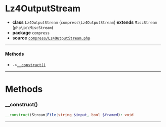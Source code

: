 # Lz4OutputStream

- **class** `Lz4OutputStream` (`compress\Lz4OutputStream`) **extends** `MiscStream` (`php\io\MiscStream`)
- **package** `compress`
- **source** [`compress/Lz4OutputStream.php`](./src/main/resources/JPHP-INF/sdk/compress/Lz4OutputStream.php)


---

#### Methods

- `->`[`__construct()`](#method-__construct)

---
# Methods

<a name="method-__construct"></a>

### __construct()
```php
__construct(Stream|File|string $input, bool $framed): void
```

---
